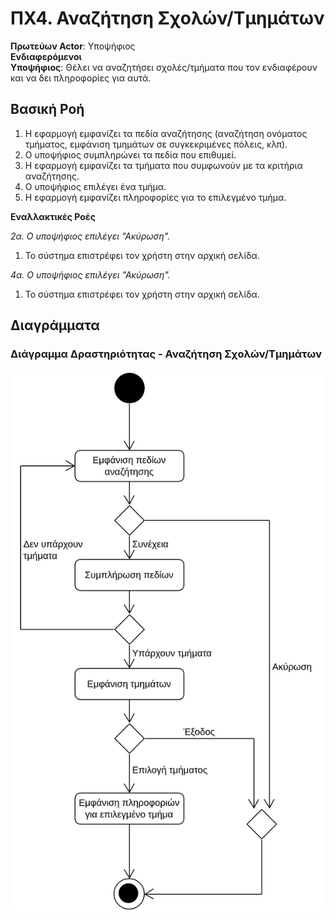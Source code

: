 # ΠΧ4. Αναζήτηση Σχολών/Τμημάτων

**Πρωτεύων Actor**: Υποψήφιος  
**Ενδιαφερόμενοι**  
**Υποψήφιος**: Θέλει να αναζητήσει σχολές/τμήματα που τον ενδιαφέρουν και να δει πληροφορίες για αυτά.

## Βασική Ροή
1. Η εφαρμογή εμφανίζει τα πεδία αναζήτησης (αναζήτηση ονόματος τμήματος, εμφάνιση τμημάτων σε συγκεκριμένες πόλεις, κλπ).
2. Ο υποψήφιος συμπληρώνει τα πεδία που επιθυμεί.
3. Η εφαρμογή εμφανίζει τα τμήματα που συμφωνούν με τα κριτήρια αναζήτησης.
4. Ο υποψήφιος επιλέγει ένα τμήμα.
5. Η εφαρμογή εμφανίζει πληροφορίες για το επιλεγμένο τμήμα.

**Εναλλακτικές Ροές**

*2α. Ο υποψήφιος επιλέγει "Ακύρωση".*
1. Το σύστημα επιστρέφει τον χρήστη στην αρχική σελίδα.

*4α. Ο υποψήφιος επιλέγει "Ακύρωση".*
1. Το σύστημα επιστρέφει τον χρήστη στην αρχική σελίδα.



## Διαγράμματα 
### Διάγραμμα Δραστηριότητας - Αναζήτηση Σχολών/Τμημάτων

![Διάγραμμα δραστηριότητας - Αναζήτηση Σχολών/Τμημάτων](uml/requirements/activity-search-departments.png)